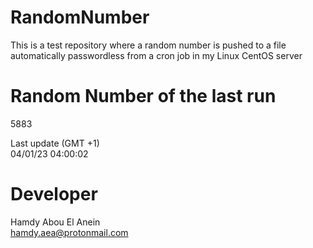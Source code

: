 # RandomNumber    
This is a test repository where a random number is pushed to a file automatically passwordless from a cron job in my Linux CentOS server    
# Random Number of the last run   
5883
      
Last update (GMT +1)    
04/01/23 04:00:02
# Developer    
Hamdy Abou El Anein   
hamdy.aea@protonmail.com
